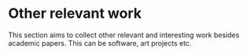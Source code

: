 # Other relevant work

This section aims to collect other relevant and interesting work besides academic papers.
This can be software, art projects etc.
